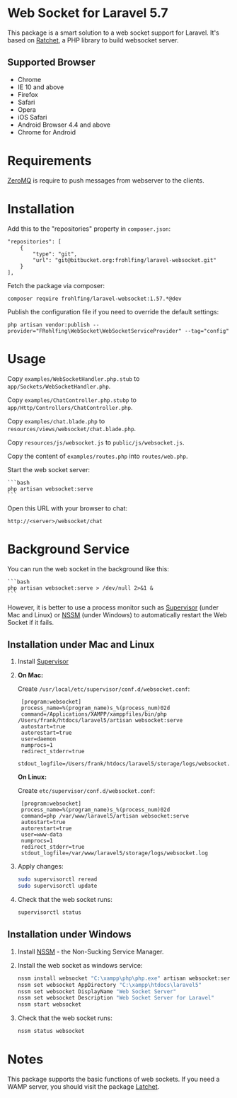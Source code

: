 # Web Socket for Laravel 5.7

This package is a smart solution to a web socket support for Laravel. It's based on [Ratchet](http://socketo.me/), a 
PHP library to build websocket server. 

## Supported Browser
- Chrome
- IE 10 and above
- Firefox
- Safari
- Opera
- iOS Safari
- Android Browser 4.4 and above
- Chrome for Android

# Requirements

[ZeroMQ](http://zeromq.org/bindings:php) is require to push messages from webserver to the clients.

# Installation
    
Add this to the "repositories" property in `composer.json`:

    "repositories": [
        {
            "type": "git",
            "url": "git@bitbucket.org:frohlfing/laravel-websocket.git"
        }
    ],

Fetch the package via composer:

    composer require frohlfing/laravel-websocket:1.57.*@dev

Publish the configuration file if you need to override the default settings:

    php artisan vendor:publish --provider="FRohlfing\WebSocket\WebSocketServiceProvider" --tag="config"
  
# Usage

Copy `examples/WebSocketHandler.php.stub` to `app/Sockets/WebSocketHandler.php`.

Copy `examples/ChatController.php.stubp` to `app/Http/Controllers/ChatController.php`.

Copy `examples/chat.blade.php` to `resources/views/websocket/chat.blade.php`.

Copy `resources/js/websocket.js` to `public/js/websocket.js`.

Copy the content of `examples/routes.php` into `routes/web.php`.
    
Start the web socket server:

    ```bash
    php artisan websocket:serve
    ```
        
Open this URL with your browser to chat:

    http://<server>/websocket/chat

# Background Service

You can run the web socket in the background like this:

    ```bash
    php artisan websocket:serve > /dev/null 2>&1 &
    ```

However, it is better to use a process monitor such as [Supervisor](http://supervisord.org/) (under Mac and Linux) 
or [NSSM](http://nssm.cc) (under Windows) to automatically restart the Web Socket if it fails.

## Installation under Mac and Linux

1) Install [Supervisor](http://supervisord.org/)
2) **On Mac:**
     
    Create `/usr/local/etc/supervisor/conf.d/websocket.conf`:
    
        [program:websocket]
        process_name=%(program_name)s_%(process_num)02d
        command=/Applications/XAMPP/xamppfiles/bin/php /Users/frank/htdocs/laravel5/artisan websocket:serve
        autostart=true
        autorestart=true
        user=daemon
        numprocs=1
        redirect_stderr=true
        stdout_logfile=/Users/frank/htdocs/laravel5/storage/logs/websocket.log  
 
    **On Linux:**
    
    Create `etc/supervisor/conf.d/websocket.conf`:
    
        [program:websocket]
        process_name=%(program_name)s_%(process_num)02d
        command=php /var/www/laravel5/artisan websocket:serve
        autostart=true
        autorestart=true
        user=www-data
        numprocs=1
        redirect_stderr=true
        stdout_logfile=/var/www/laravel5/storage/logs/websocket.log
         
 3) Apply changes:
    
    ```bash
    sudo supervisorctl reread
    sudo supervisorctl update
    ```
		
4) Check that the web socket runs:
	
	```bash
    supervisorctl status
    ```

## Installation under Windows

1) Install [NSSM](http://nssm.cc) - the Non-Sucking Service Manager.

2) Install the web socket as windows service:

    ```bash
    nssm install websocket "C:\xampp\php\php.exe" artisan websocket:serve
    nssm set websocket AppDirectory "C:\xampp\htdocs\laravel5"
    nssm set websocket DisplayName "Web Socket Server"
    nssm set websocket Description "Web Socket Server for Laravel" 
    nssm start websocket
    ```

3) Check that the web socket runs:
	
	```bash
    nssm status websocket
    ```

# Notes

This package supports the basic functions of web sockets. If you need a WAMP server, you should visit the package 
[Latchet](https://github.com/sidneywidmer/Latchet).